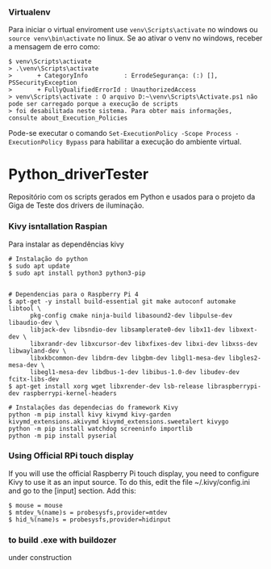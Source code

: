 ### Virtualenv 

Para iniciar o virtual enviroment use `venv\Scripts\activate` no windows ou `source venv\bin\activate` no linux. Se ao ativar o venv no windows, receber a mensagem de erro como:
```
$ venv\Scripts\activate
> .\venv\Scripts\activate
>       + CategoryInfo          : ErrodeSegurança: (:) [], PSSecurityException
>       + FullyQualifiedErrorId : UnauthorizedAccess
> venv\Scripts\activate : O arquivo D:~\venv\Scripts\Activate.ps1 não pode ser carregado porque a execução de scripts   
> foi desabilitada neste sistema. Para obter mais informações, consulte about_Execution_Policies 
```
Pode-se executar o comando `Set-ExecutionPolicy -Scope Process -ExecutionPolicy Bypass` para habilitar a execução do ambiente virtual.


# Python_driverTester

Repositório com os scripts gerados em Python e usados para o projeto da Giga de Teste dos drivers de iluminação. 


### Kivy isntallation Raspian 

Para instalar as dependências kivy 

```
# Instalação do python 
$ sudo apt update
$ sudo apt install python3 python3-pip


# Dependencias para o Raspberry Pi 4 
$ apt-get -y install build-essential git make autoconf automake libtool \
      pkg-config cmake ninja-build libasound2-dev libpulse-dev libaudio-dev \
      libjack-dev libsndio-dev libsamplerate0-dev libx11-dev libxext-dev \
      libxrandr-dev libxcursor-dev libxfixes-dev libxi-dev libxss-dev libwayland-dev \
      libxkbcommon-dev libdrm-dev libgbm-dev libgl1-mesa-dev libgles2-mesa-dev \
      libegl1-mesa-dev libdbus-1-dev libibus-1.0-dev libudev-dev fcitx-libs-dev
$ apt-get install xorg wget libxrender-dev lsb-release libraspberrypi-dev raspberrypi-kernel-headers

# Instalações das dependecias do framework Kivy 
python -m pip install kivy kivymd kivy-garden kivymd_extensions.akivymd kivymd_extensions.sweetalert kivygo 
python -m pip install watchdog screeninfo importlib 
python -m pip install pyserial
```

### Using Official RPi touch display

If you will use the official Raspberry Pi touch display, you need to configure Kivy to use it as an input source. To do this, edit the file ~/.kivy/config.ini and go to the [input] section. Add this:

```
$ mouse = mouse
$ mtdev_%(name)s = probesysfs,provider=mtdev
$ hid_%(name)s = probesysfs,provider=hidinput
```

### to build .exe with buildozer 
under construction 



